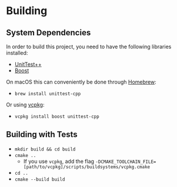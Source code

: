 # Building

## System Dependencies
In order to build this project, you need to have the following libraries installed:

* [UnitTest++](https://github.com/unittest-cpp/unittest-cpp)
* [Boost](https://www.boost.org)

On macOS this can conveniently be done through [Homebrew](https://brew.sh):

* `brew install unittest-cpp`

Or using [vcpkg](https://github.com/Microsoft/vcpkg):

* `vcpkg install boost unittest-cpp`

## Building with Tests
* `mkdir build && cd build`
* `cmake ..`
    * If you use `vcpkg`, add the flag `-DCMAKE_TOOLCHAIN_FILE=[path/to/vcpkg]/scripts/buildsystems/vcpkg.cmake`
* `cd ..`
* `cmake --build build`
